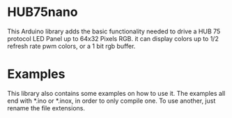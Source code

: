 # HUB75nano
This Arduino library adds the basic functionality needed to drive a HUB 75 protocol LED Panel up to 64x32 Pixels RGB.
it can display colors up to 1/2 refresh rate pwm colors, or a 1 bit rgb buffer.

# Examples
This library also contains some examples on how to use it. The examples all end with *.ino or *.inox, in order to only compile one. To use another, just rename the file extensions.
